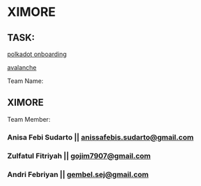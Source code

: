 # XIMORE

## TASK: 

[polkadot onboarding](./POLKADOT)

[avalanche](./AVALANCHE)




Team Name:


## XIMORE


Team Member: 


### Anisa Febi Sudarto || anissafebis.sudarto@gmail.com


### Zulfatul Fitriyah || gojim7907@gmail.com


### Andri Febriyan || gembel.sej@gmail.com


